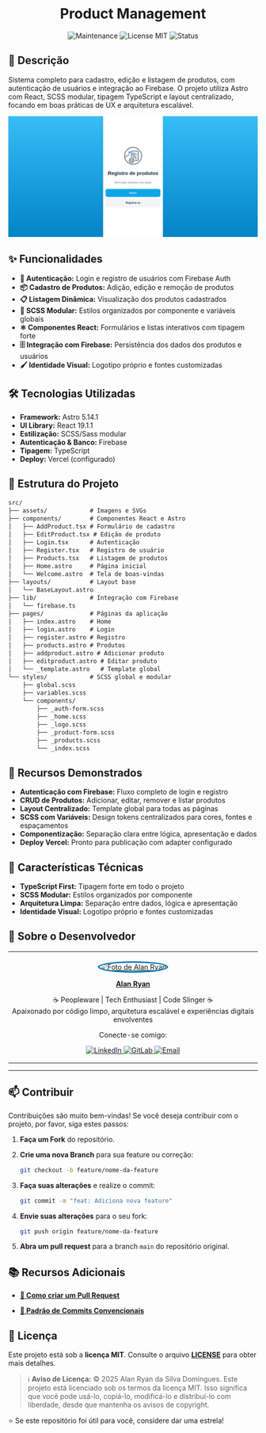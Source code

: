 <h1 align="center">
  Product Management
</h1>

<div align="center">

![Maintenance](https://img.shields.io/maintenance/yes/2025?style=for-the-badge)
![License MIT](https://img.shields.io/badge/license-MIT-blue?style=for-the-badge)
![Status](https://img.shields.io/badge/status-completed-brightgreen?style=for-the-badge)

</div>

## 📖 Descrição

Sistema completo para cadastro, edição e listagem de produtos, com autenticação de usuários e integração ao Firebase. O projeto utiliza Astro com React, SCSS modular, tipagem TypeScript e layout centralizado, focando em boas práticas de UX e arquitetura escalável.

![Banner - Product Management](/readme_images/product-management.png)

## ✨ Funcionalidades

- **🔐 Autenticação:** Login e registro de usuários com Firebase Auth
- **📦 Cadastro de Produtos:** Adição, edição e remoção de produtos
- **📋 Listagem Dinâmica:** Visualização dos produtos cadastrados
- **🎨 SCSS Modular:** Estilos organizados por componente e variáveis globais
- **⚛️ Componentes React:** Formulários e listas interativos com tipagem forte
- **🗄️ Integração com Firebase:** Persistência dos dados dos produtos e usuários
- **🖌️ Identidade Visual:** Logotipo próprio e fontes customizadas

## 🛠️ Tecnologias Utilizadas

- **Framework:** Astro 5.14.1
- **UI Library:** React 19.1.1
- **Estilização:** SCSS/Sass modular
- **Autenticação & Banco:** Firebase
- **Tipagem:** TypeScript
- **Deploy:** Vercel (configurado)

## 📂 Estrutura do Projeto

```
src/
├── assets/            # Imagens e SVGs
├── components/        # Componentes React e Astro
│   ├── AddProduct.tsx # Formulário de cadastro
│   ├── EditProduct.tsx # Edição de produto
│   ├── Login.tsx      # Autenticação
│   ├── Register.tsx   # Registro de usuário
│   ├── Products.tsx   # Listagem de produtos
│   ├── Home.astro     # Página inicial
│   └── Welcome.astro  # Tela de boas-vindas
├── layouts/           # Layout base
│   └── BaseLayout.astro
├── lib/               # Integração com Firebase
│   └── firebase.ts
├── pages/             # Páginas da aplicação
│   ├── index.astro    # Home
│   ├── login.astro    # Login
│   ├── register.astro # Registro
│   ├── products.astro # Produtos
│   ├── addproduct.astro # Adicionar produto
│   ├── editproduct.astro # Editar produto
│   └── _template.astro   # Template global
└── styles/            # SCSS global e modular
    ├── global.scss
    ├── variables.scss
    └── components/
        ├── _auth-form.scss
        ├── _home.scss
        ├── _logo.scss
        ├── _product-form.scss
        ├── _products.scss
        └── _index.scss
```

## 🧩 Recursos Demonstrados

- **Autenticação com Firebase:** Fluxo completo de login e registro
- **CRUD de Produtos:** Adicionar, editar, remover e listar produtos
- **Layout Centralizado:** Template global para todas as páginas
- **SCSS com Variáveis:** Design tokens centralizados para cores, fontes e espaçamentos
- **Componentização:** Separação clara entre lógica, apresentação e dados
- **Deploy Vercel:** Pronto para publicação com adapter configurado

## 🎨 Características Técnicas

- **TypeScript First:** Tipagem forte em todo o projeto
- **SCSS Modular:** Estilos organizados por componente
- **Arquitetura Limpa:** Separação entre dados, lógica e apresentação
- **Identidade Visual:** Logotipo próprio e fontes customizadas

## 👤 Sobre o Desenvolvedor

<div align="center">

<table>
  <tr>
    <td align="center">
        <br>
        <a href="https://github.com/0nF1REy" target="_blank">
          <img src="../readme_images/alan-ryan.jpg" height="160" alt="Foto de Alan Ryan" style="border-radius:50%;border:3px solid #0077B5;">
        </a>
        </p>
        <a href="https://github.com/0nF1REy" target="_blank">
          <strong>Alan Ryan</strong>
        </a>
        </p>
        ☕ Peopleware | Tech Enthusiast | Code Slinger ☕
        <br>
        Apaixonado por código limpo, arquitetura escalável e experiências digitais envolventes
        </p>
          Conecte-se comigo:
        </p>
        <a href="https://www.linkedin.com/in/alan-ryan-b115ba228" target="_blank">
          <img src="https://img.shields.io/badge/LinkedIn-Alan_Ryan-0077B5?style=flat&logo=linkedin" alt="LinkedIn">
        </a>
        <a href="https://gitlab.com/alanryan619" target="_blank">
          <img src="https://img.shields.io/badge/GitLab-@0nF1REy-FCA121?style=flat&logo=gitlab" alt="GitLab">
        </a>
        <a href="mailto:alanryan619@gmail.com" target="_blank">
          <img src="https://img.shields.io/badge/Email-alanryan619@gmail.com-D14836?style=flat&logo=gmail" alt="Email">
        </a>
        </p>
    </td>
  </tr>
</table>

</div>

---

## 📫 Contribuir

Contribuições são muito bem-vindas! Se você deseja contribuir com o projeto, por favor, siga estes passos:

1.  **Faça um Fork** do repositório.

2.  **Crie uma nova Branch** para sua feature ou correção:

    ```bash
    git checkout -b feature/nome-da-feature
    ```

3.  **Faça suas alterações** e realize o commit:

    ```bash
    git commit -m "feat: Adiciona nova feature"
    ```

4.  **Envie suas alterações** para o seu fork:

    ```bash
    git push origin feature/nome-da-feature
    ```

5.  **Abra um pull request** para a branch `main` do repositório original.

## 📚 Recursos Adicionais

- **<a href="https://www.atlassian.com/br/git/tutorials/making-a-pull-request" target="_blank">📝 Como criar um Pull Request</a>**

- **<a href="https://www.conventionalcommits.org/en/v1.0.0/" target="_blank">💾 Padrão de Commits Convencionais</a>**

## 📜 Licença

Este projeto está sob a **licença MIT**. Consulte o arquivo **[LICENSE](LICENSE)** para obter mais detalhes.

> ℹ️ **Aviso de Licença:** © 2025 Alan Ryan da Silva Domingues. Este projeto está licenciado sob os termos da licença MIT. Isso significa que você pode usá-lo, copiá-lo, modificá-lo e distribuí-lo com liberdade, desde que mantenha os avisos de copyright.

⭐ Se este repositório foi útil para você, considere dar uma estrela!
